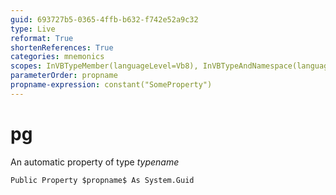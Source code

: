 ```yaml
---
guid: 693727b5-0365-4ffb-b632-f742e52a9c32
type: Live
reformat: True
shortenReferences: True
categories: mnemonics
scopes: InVBTypeMember(languageLevel=Vb8), InVBTypeAndNamespace(languageLevel=Vb8)
parameterOrder: propname
propname-expression: constant("SomeProperty")
---
```


# pg

An automatic property of type $typename$

```
Public Property $propname$ As System.Guid
```
